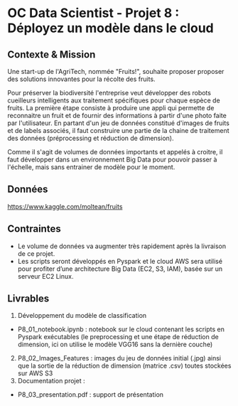 # OC Data Scientist - Projet 8 : Déployez un modèle dans le cloud

## Contexte & Mission

Une start-up de l'AgriTech, nommée  "Fruits!", souhaite proposer proposer des solutions innovantes pour la récolte des fruits.

Pour préserver la biodiversité l'entreprise veut développer des robots cueilleurs intelligents aux traitement spécifiques pour chaque espèce de fruits.
La première étape consiste à produire une appli qui permette de reconnaitre un fruit et de fournir des informations à partir d'une photo faite par l'utilisateur.
En partant d'un jeu de données constitué d'images de fruits et de labels associés, il faut construire une partie de la chaine de traitement des données (préprocessing et réduction de dimension).

Comme il s'agit de volumes de données importants et appelés à croitre, il faut développer dans un environnement Big Data pour pouvoir passer à l'échelle, mais sans entrainer de modèle pour le moment.

## Données

https://www.kaggle.com/moltean/fruits

## Contraintes
-  Le volume de données va augmenter très rapidement après la livraison de ce projet.
-  Les scripts seront développés en Pyspark et le cloud AWS sera utilisé pour profiter d’une architecture Big Data (EC2, S3, IAM), basée sur un serveur EC2 Linux.

## Livrables

1. Développement du modèle de classification
-  P8_01_notebook.ipynb : notebook sur le cloud contenant les scripts en Pyspark exécutables (le preprocessing et une étape de réduction de dimension, ici on utilise le modèle VGG16 sans la dernière couche)
2. P8_02_Images_Features : images du jeu de données initial (.jpg) ainsi que la sortie de la réduction de dimension (matrice .csv) toutes stockées sur AWS S3
3. Documentation projet :
-  P8_03_presentation.pdf : support de présentation